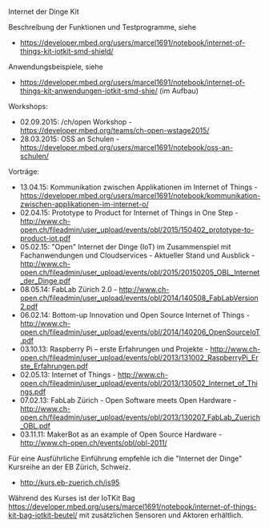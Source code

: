 Internet der Dinge Kit

Beschreibung der Funktionen und Testprogramme, siehe
* https://developer.mbed.org/users/marcel1691/notebook/internet-of-things-kit-iotkit-smd-shield/
 
Anwendungsbeispiele, siehe
* https://developer.mbed.org/users/marcel1691/notebook/internet-of-things-kit-anwendungen-iotkit-smd-shie/ (im Aufbau)

Workshops:
* 02.09.2015: /ch/open Workshop - https://developer.mbed.org/teams/ch-open-wstage2015/
* 28.03.2015: OSS an Schulen - https://developer.mbed.org/users/marcel1691/notebook/oss-an-schulen/

Vorträge:
* 13.04.15: Kommunikation zwischen Applikationen im Internet of Things - https://developer.mbed.org/users/marcel1691/notebook/kommunikation-zwischen-applikationen-im-internet-o/
* 02.04.15: Prototype to Product for Internet of Things in One Step - http://www.ch-open.ch/fileadmin/user_upload/events/obl/2015/150402_prototype-to-product-iot.pdf
* 05.02.15: "Open" Internet der Dinge (IoT) im Zusammenspiel mit Fachanwendungen und Cloudservices - Aktueller Stand und Ausblick - http://www.ch-open.ch/fileadmin/user_upload/events/obl/2015/20150205_OBL_Internet_der_Dinge.pdf
* 08.05.14: FabLab Zürich 2.0 - http://www.ch-open.ch/fileadmin/user_upload/events/obl/2014/140508_FabLabVersion2.pdf
* 06.02.14: Bottom-up Innovation und Open Source Internet of Things - http://www.ch-open.ch/fileadmin/user_upload/events/obl/2014/140206_OpenSourceIoT.pdf
* 03.10.13: Raspberry Pi – erste Erfahrungen und Projekte - http://www.ch-open.ch/fileadmin/user_upload/events/obl/2013/131002_RaspberryPi_Erste_Erfahrungen.pdf
* 02.05.13: Internet of Things - http://www.ch-open.ch/fileadmin/user_upload/events/obl/2013/130502_Internet_of_Things.pdf
* 07.02.13: FabLab Zürich - Open Software meets Open Hardware - http://www.ch-open.ch/fileadmin/user_upload/events/obl/2013/130207_FabLab_Zuerich_OBL.pdf
* 03.11.11: MakerBot as an example of Open Source Hardware - http://www.ch-open.ch/events/obl/obl-2011/

Für eine Ausführliche Einführung empfehle ich die "Internet der Dinge" Kursreihe an der EB Zürich, Schweiz.
* http://kurs.eb-zuerich.ch/is95

Während des Kurses ist der IoTKit Bag https://developer.mbed.org/users/marcel1691/notebook/internet-of-things-kit-bag-iotkit-beutel/ mit zusätzlichen Sensoren und Aktoren erhältlich.

